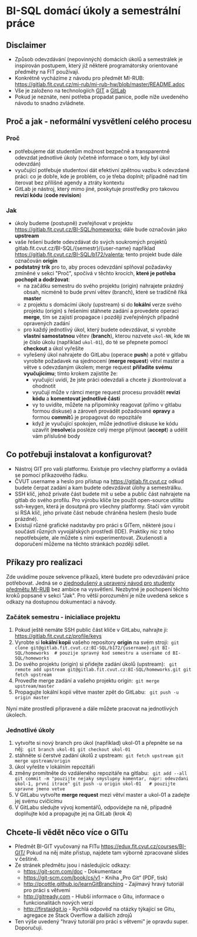 # BI-SQL domácí úkoly a semestrální práce

## Disclaimer
  * Způsob odevzdávání (nepovinných) domácích úkolů a semestrálek je inspirován postupem, který již některé programátorsky orientované předměty na FIT používají.
  * Konkrétně vycházíme z návodu  pro předmět MI-RUB: https://gitlab.fit.cvut.cz/mi-rub/mi-rub-hw/blob/master/README.adoc
  * Vše je založeno na technologiích [GIT](https://git-scm.com/) a [GitLab](https://about.gitlab.com/)
  * Pokud je neznáte, není potřeba propadat panice, podle níže uvedeného návodu to snadno zvládnete.

## Proč a jak - neformální vysvětlení celého procesu

### Proč
  * potřebujeme dát studentům možnost bezpečně a transparentně odevzdat jednotlivé úkoly (včetně informace o tom, kdy byl úkol odevzdán)
  * vyučující potřebuje studentovi dát efektivní zpětnou vazbu k odevzdané práci: co je dobře, kde je problém, co je třeba doplnit; případně nad tím iterovat bez přílišné agendy a ztráty kontextu
  * GitLab je nástroj, který mimo jiné, poskytuje prostředky pro takovou **revizi kódu** (**code revision**)

### Jak
  * úkoly budeme (postupně) zveřejňovat v projektu https://gitlab.fit.cvut.cz/BI-SQL/homeworks; dále bude označován jako **upstream**
  * vaše řešení budete odevzdávat do svých soukromých projektů gitlab.fit.cvut.cz/BI-SQL/{semestr}/{user-name} například https://gitlab.fit.cvut.cz/BI-SQL/b172/valenta; tento projekt bude dále označován **origin**
  * **podstatný trik** pro to, aby proces odevzdání splňoval požadavky zmíněné v sekci "Proč", spočívá v těchto krocích, **které je potřeba pochopit a dodržovat**:
    * na začátku semestru do svého projektu (origin) nahrajete prázdný obsah, nicméně to bude první větev (branch), které se tradičně říká **master**
    * z projektu s domácímí úkoly (upstream) si do **lokální** verze svého projektu (origin) s řešeními stáhnete zadání a provedete operaci **merge**, tím se zajistí propagace i později zveřejněných případně opravených zadání
    * pro každý jednotlivý úkol, který budete odevzdávat, si vyrobíte **vlastní samostatnou** větev (**branch**), kterou nazvete `ukol-NN`, kde `NN` je číslo úkolu (například `ukol-01`), do té se přepnete pomocí **checkout** a úkol vyřešíte
    * vyřešený úkol nahrajete do GitLabu (operace **push**) a poté v gitlabu vyrobíte požadavek na sjednocení (**merge request**) větví master a větve s odevzdaným úkolem; merge request **přiřadíte svému vyučujícímu**; tímto krokem zajistíte že:
      * vyučující uvidí, že jste práci odevzdali a chcete ji zkontrolovat a ohodnotit
      * vyučují může v rámci merge request procesu provádět **revizi kódu** a **komentovat jednotlivé části**
      * vy to uvidíte, můžete na připomínky reagovat (přímo v gitlabu formou diskuse) a zároveň provádět požadované **opravy** a formou **commit**ů je propagovat do repozitáře
      * když je vyučující spokojen, může jednotlivé diskuse ke kódu uzavřit (**resolve**)a posléze celý merge přijmout (**accept**) a udělit vám příslušné body

## Co potřebuji instalovat a konfigurovat?
  * Nástroj GIT pro vaši platformu. Existuje pro všechny platformy a ovládá se pomocí příkazového řádku.
  * ČVUT username a heslo pro přístup na https://gitlab.fit.cvut.cz odkud budete čerpat zadání a kam budete odevzdávat úlohy a semestrálku.
  * SSH klíč, jehož private část budete mít u sebe a public část nahrajete na gitlab do svého profilu. Pro výrobu klíče lze použít open-source utilitu ssh-keygen, která je dosutpná pro všechny platformy. Stačí vám vyrobit si RSA klíč, jeho private část nebude chráněna heslem (heslo bude prázdné).
  * Existují různé grafické nadstavby pro práci s GITem, některé jsou i součástí různých vyvojářských prostředi (IDE). Praktiky nic z toho nepotřebujete, ale můžete s nimi experimentovat. Zkušenosti a doporučení můžeme na těchto stránkách později sdílet.

## Příkazy pro realizaci
Zde uvádíme pouze sekvence příkazů, které budete pro odevzdávání práce potřebovat. Jedná se o [zjednodušený a upravený návod pro studenty předmětu MI-RUB](https://gitlab.fit.cvut.cz/mi-rub/mi-rub-hw/blob/master/README.adoc) bez ambice na vysvětlení. Nezbytné je pochopení těchto kroků popsané v sekci "Jak". Pro větší porozumění je níže uvedená sekce s odkazy na dostupnou dokumentaci a návody.

### Začátek semestru - inicialiace projektu

1. Pokud ještě nemáte SSH public část klíče v GitLabu, nahrajte ji: https://gitlab.fit.cvut.cz/profile/keys
2. Vyrobte si **lokální kopii** vašeho repository **origin** na svém stroji:`
git clone git@gitlab.fit.cvut.cz:BI-SQL/b172/{username}.git BI-SQL/homeworks  # pouzije spravný kod semestru a username
cd BI-SQL/homeworks`
3. Do svého projektu (origin) si přidejte zadání úkolů (upstream): `
git remote add upstream git@gitlab.fit.cvut.cz:BI-SQL/homeworks.git
git fetch upstream`
4. Proveďte merge zadání a vašeho projektu origin:`
git merge upstream/master`
5. Propagujte lokální kopii větve master zpět do GitLabu: `
git push -u origin master`

Nyní máte prostředí připravené a dále můžete pracovat na jednotlivých úkolech.

### Jednotlivé úkoly

1. vytvořte si nový branch pro úkol (například) ukol-01 a přepněte se na něj: `
git branch ukol-01
git checkout ukol-01`
2. stáhněte si čerstvé zadání úkolů z upstream:`
git fetch upstream
git merge upstream/origin`
3. úkol vyřešte v lokálním repozitáři
4. změny promítněte do vzdáleného repozitáře na gitlabu: `
git add --all
git commit -m "pouzijte nejaky smyslupny komentar, napr: odevzdani ukol-1, první itrace"
git push -u origin ukol-01   # pouzijte spravne jmeno vetve`
5. V GitLabu vytvořte **merge request** mezi větví master a ukol-01 a zadejte jej svému cvičícímu
6. V GitLabu sledujte vývoj komentářů, odpovídejte na ně, případně doplňujte kód a propagujte jej na GitLab (krok 4)



## Chcete-li vědět něco více o GITu
 * Předmět BI-GIT vyučovaný na FITu https://edux.fit.cvut.cz/courses/BI-GIT/ Pokud na něj máte přistup, najdete tam výborně zpracované slides v češtině.
 * Ze stránek předmětu jsou i následujícíc odkazy:
   * https://git-scm.com/doc - Dokumentace
   * https://git-scm.com/book/cs/v1 - Kniha „Pro Git“ (PDF, tisk)
   * http://pcottle.github.io/learnGitBranching - Zajímavý hravý tutoriál pro práci s větvemi
   * http://gitready.com - Hlubší informace o Gitu, informace o funkcionalitách nových verzí
   * http://firstaidgit.io - Rychlá odpověď na otázky týkající se Gitu, agregace ze Stack Overflow a dalších zdrojů
 * Ten výše uvedený "hravý tutoriál pro práci s větvemi" je opravdu super. Doporučuji.
